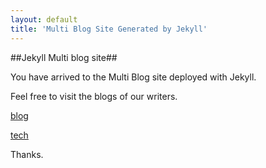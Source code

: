 ```yaml
---
layout: default
title: 'Multi Blog Site Generated by Jekyll'
---
```



##Jekyll Multi blog site##

You have arrived to the Multi Blog site deployed with Jekyll.

Feel free to visit the blogs of our writers.

[blog](/blog/index.html)

[tech](/tech/index.html)

Thanks.
